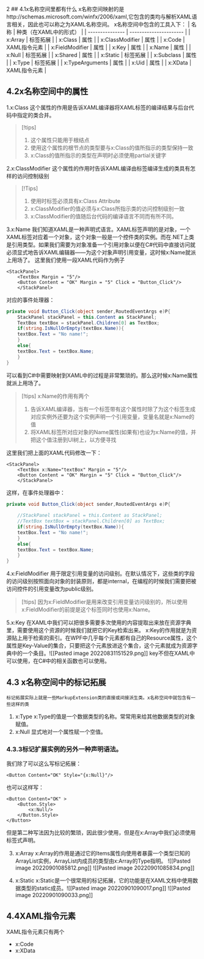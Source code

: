 2 ## 4.1x名称空间里都有什么
x名称空间映射的是http://schemas.microsoft.com/winfx/2006/xaml,它包含的类均与解析XAML语言相关，因此也可以称之为XAML名称空间。
x名称空间中包含的工具入下：
| 名称            | 种类（在XAML中的形式） |
| --------------- | ---------------------- |
| x:Array         | 标签拓展               |
| x:Class         | 属性                   |
| x:ClassModifier | 属性                   |
| x:Code          | XAML指令元素           |
| x:FieldModifier | 属性                   |
| x:Key           | 属性                   |
| x:Name          | 属性                   |
| x:Null          | 标签拓展               |
| x:Shared        | 属性                   |
| x:Static        | 标签拓展               |
| x:Subclass      | 属性                   |
| x:Type          | 标签拓展               |
| x:TypeArguments | 属性                   |
| x:Uid           | 属性                   |
| x:XData         | XAML指令元素           |

## 4.2x名称空间中的属性
1.x:Class
	这个属性的作用是告诉XAML编译器将XAML标签的编译结果与后台代码中指定的类合并。
>[!tips]
>1. 这个属性只能用于根结点
>2. 使用这个属性的根节点的类型要与x:Class的值所指示的类型保持一致
>3. x:Class的值所指示的类型在声明时必须使用partial关键字

2.x:ClassModifier
	这个属性的作用时告诉XAML编译由标签编译生成的类具有怎样的访问控制级别
>[!Tips]
>1. 使用时标签必须具有x:Class Attribute
>2. x:ClassModifier的值必须与x:Class所指示类的访问控制级别一致
>3.  x:ClassModifier的值随后台代码的编译语言不同而有所不同。

3.x:Name
	我们知道XAML是一种声明式语言。XAML标签声明的是对象，一个XAML标签对应着一个对象，这个对象一般是一个控件类的实例。而在.NET上类是引用类型。如果我们需要为对象准备一个引用对象以便在C#代码中直接访问就必须显式地告诉XAML编辑器——为这个对象声明引用变量，这时候x:Name就派上用场了。
这里我们使用一段XAML代码作为例子
```XAML
<StackPanel>
	<TextBox Margin = "5"/>
	<Button Content = "OK" Margin = "5" Click = "Button_Click"/>
	</StackPanel>
```
对应的事件处理器：
```C#
private void Button_Click(object sender,RoutedEventArgs e)P{
	StackPanel stackPanel = this.Content as StackPanel;
	TextBox textBox = stackPanel.Children[0] as TextBox;
	if(string.IsNullOrEmpty(textBox.Name)){
	textBox.Text = "No name!";
	}
	else{
	textBox.Text = textBox.Name;
	}
}
```
可以看到C#中需要映射到XAML中的过程是非常繁琐的。那么这时候x:Name属性就派上用场了。
>[!tips]
>x:Name的作用有两个
>1. 告诉XAML编译器，当有一个标签带有这个属性时除了为这个标签生成对应实例外还要为这个实例声明一个引用变量，变量名就是x:Name的值
>2. 将XAML标签所对应对象的Name属性(如果有)也设为x:Name的值，并把这个值注册到UI树上，以方便寻找

这里我们把上面的XAML代码修改一下：
```XAML
<StackPanel>
	<TextBox x:Name="textBox" Margin = "5"/>
	<Button Content = "OK" Margin = "5" Click = "Button_Click"/>
	</StackPanel>
```
这样，在事件处理器中：
```C#
private void Button_Click(object sender,RoutedEventArgs e)P{
	
	//StackPanel stackPanel = this.Content as StackPanel;
	//TextBox textBox = stackPanel.Children[0] as TextBox;
	if(string.IsNullOrEmpty(textBox.Name)){
	textBox.Text = "No name!";
	}
	else{
	textBox.Text = textBox.Name;
	}
}
```

4.x:FieldModifier
	  用于限定引用变量的访问级别。在默认情况下，这些类的字段的访问级别按照面向对象的封装原则，都是internal，在编程的时候我们需要把被访问控件的引用变量改为public级别。
>[!tips]
>因为x:FieldModifier是用来改变引用变量访问级别的，所以使用x:FieldModifier的前提是这个标签同时也使用x:Name。

5.x:Key
	在XAML中我们可以把很多需要多次使用的内容提取出来放在资源字典里，需要使用这个资源的时候我们就把它的Key检索出来。
	x:Key的作用就是为资源贴上用于检索的索引。在WPF中几乎每个元素都有自己的Resource属性，这个属性是Key-Value的集合，只要把这个元素放进这个集合，这个元素就成为资源字典中的一个条目。![[Pasted image 20220831151529.png]]
	key不但在XAML中可以使用，在C#中的相关函数也可以使用。

## 4.3 x名称空间中的标记拓展
	标记拓展实际上就是一些MarkupExtension类的直接或间接派生类。x名称空间中就包含有一些这样的类

1. x:Type
x:Type的值是一个数据类型的名称。常常用来给其他数据类型的对象赋值。
2. x:Null
显式地对一个属性赋一个空值。
### 4.3.3标记扩展实例的另外一种声明语法。
我们除了可以这么写标记拓展：
```XAML
<Button Content="OK" Style="{x:Null}"/>
```

也可以这样写：
```XAML
<Button Content="OK" >
	<Button.Style>
		<x:Null/>
	</Button.Style>
</Button>
```

但是第二种写法因为比较的繁琐，因此很少使用，但是在x:Array中我们必须使用标签式声明。

3. x:Array
x:Array的作用是通过它的Items属性向使用者暴露一个类型已知的ArrayList实例，ArrayList内成员的类型由x:Array的Type指明。
![[Pasted image 20220901085812.png]]
![[Pasted image 20220901085834.png]]

4. x:Static
x:Static是一个很常用的标记拓展，它的功能是在XAML文档中使用数据类型的static成员。![[Pasted image 20220901090017.png]]
![[Pasted image 20220901090033.png]]

## 4.4XAML指令元素
XAML指令元素只有两个
* x:Code
* x:XData
